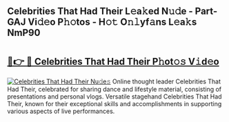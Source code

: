 ## Celebrities That Had Their L𝚎a𝚔ed N𝚞𝚍e - Part-GAJ Vi𝚍𝚎o P𝚑𝚘tos - H𝚘𝚝 O𝚗𝚕yf𝚊ns L𝚎a𝚔s NmP90

# <h2><a href="http://kfcqqo.oniu.top/?m=Celebrities+That+Had+Their">🔗👉 🔴 Celebrities That Had Their P𝚑ot𝚘𝚜 V𝚒d𝚎o</a></h2>

[![Celebrities That Had Their Nu𝚍e𝚜](https://i.imgur.com/0qMVB7G.gif)](http://kfcqqo.oniu.top/?m=Celebrities+That+Had+Their)
Online thought leader Celebrities That Had Their, celebrated for sharing dance and lifestyle material, consisting of presentations and personal vlogs. Versatile stagehand Celebrities That Had Their, known for their exceptional skills and accomplishments in supporting various aspects of live performances.  

